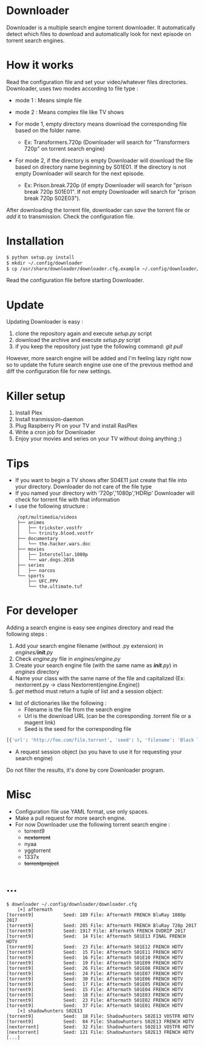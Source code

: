 # Downloader

Downloader is a multiple search engine torrent downloader. It automatically detect which files to download and automatically look for next episode on torrent search engines.

# How it works

Read the configuration file and set your video/whatever files directories. Downloader, uses two modes according to file type :
* mode 1 : Means simple file
* mode 2 : Means complex file like TV shows

* For mode 1, empty directory means download the corresponding file based on the folder name.
  * Ex: Transformers.720p (Downloader will search for "Transformers 720p" on torrent search engine)
* For mode 2, if the directory is empty Downloader will download the file based on directory name beginning by S01E01. If the directory is not empty Downloader will search for the next episode.
  * Ex: Prison.break.720p (if empty Downloader will search for "prison break 720p S01E01". If not empty Downloader will search for "prison break 720p S02E03").

After downloading the torrent file, downloader can *save* the torrent file or *add* it to transmission. Check the configuration file.

# Installation

```bash
$ python setup.py install
$ mkdir ~/.config/downloader
$ cp /usr/share/downloader/downloader.cfg.example ~/.config/downloader/downloader.cfg
```

Read the configuration file before starting Downloader.


# Update

Updating Downloader is easy :
1. clone the repository again and execute *setup.py* script
2. download the archive and execute *setup.py* script
3. if you keep the repository just type the following command: *git pull*

However, more search engine will be added and I'm feeling lazy right now so to update the future search engine use one of the previous method and diff the configuration file for new settings.

# Killer setup

1. Install Plex
2. Install tranmission-daemon
3. Plug Raspberry PI on your TV and install RasPlex
4. Write a cron job for Downloader
5. Enjoy your movies and series on your TV without doing anything ;)

# Tips

- If you want to begin a TV shows after S04E11 just create that file into your directory. Downloader do not care of the file type
- If you named your directory with '720p','1080p','HDRip' Downloader will check for torrent file with that information
- I use the following structure :

```
    /opt/multimedia/videos
    ├── animes
    │   ├── trickster.vostfr
    │   └── trinity.blood.vostfr
    ├── documentary
    │   └── the.hacker.wars.doc
    ├── movies
    │   ├── Interstellar.1080p
    │   └── war.dogs.2016
    ├── series
    │   ├── narcos
    └── sports
        ├── UFC.PPV
        └── the.ultimate.tuf
```

# For developer

Adding a search engine is easy see *engines* directory and read the following steps :

1) Add your search engine filename (without .py extension) in *engines/__init__.py*
2) Check *engine.py* file in *engines/engine.py*
3) Create your search engine file (with the same name as *__init__.py*) in *engines* directory
4) Name your class with the same name of the file and capitalized (Ex: nextorrent.py -> class Nextorrent(engine.Engine))
5) *get* method must return a tuple of list and a session object:
  - list of dictionaries like the following :
     - Filename is the file from the search engine
     - Url is the download URL (can be the coresponding .torrent file or a magent link)
     - Seed is the seed for the corresponding file
```python
[{'url': 'http://foo.com/file.torrent', 'seed': 5, 'filename': 'Black list S04E22 HDTV'}]
```

   - A request session object (so you have to use it for requesting your search engine)

Do not filter the results, it's done by core Downloader program.

# Misc

- Configuration file use YAML format, use only spaces.
- Make a pull request for more search engine.
- For now Downloader use the following torrent search engine :
  - torrent9
  - ~~nextorrent~~
  - nyaa
  - yggtorrent
  - 1337x
  - ~~torrentproject~~


# ...

```
$ downloader ~/.config/downloader/downloader.cfg
	[+] aftermath
[torrent9]           Seed: 189 File: Aftermath FRENCH BluRay 1080p 2017
[torrent9]           Seed: 205 File: Aftermath FRENCH BluRay 720p 2017
[torrent9]           Seed: 1917 File: Aftermath FRENCH DVDRIP 2017
[torrent9]           Seed:  14 File: Aftermath S01E13 FINAL FRENCH HDTV
[torrent9]           Seed:  23 File: Aftermath S01E12 FRENCH HDTV
[torrent9]           Seed:  15 File: Aftermath S01E11 FRENCH HDTV
[torrent9]           Seed:  16 File: Aftermath S01E10 FRENCH HDTV
[torrent9]           Seed:  19 File: Aftermath S01E09 FRENCH HDTV
[torrent9]           Seed:  26 File: Aftermath S01E08 FRENCH HDTV
[torrent9]           Seed:  24 File: Aftermath S01E07 FRENCH HDTV
[torrent9]           Seed:  30 File: Aftermath S01E06 FRENCH HDTV
[torrent9]           Seed:  17 File: Aftermath S01E05 FRENCH HDTV
[torrent9]           Seed:  15 File: Aftermath S01E04 FRENCH HDTV
[torrent9]           Seed:  18 File: Aftermath S01E03 FRENCH HDTV
[torrent9]           Seed:  23 File: Aftermath S01E02 FRENCH HDTV
[torrent9]           Seed:  37 File: Aftermath S01E01 FRENCH HDTV
	[+] shadowhunters S02E13
[torrent9]           Seed:  18 File: Shadowhunters S02E13 VOSTFR HDTV
[torrent9]           Seed:  84 File: Shadowhunters S02E13 FRENCH HDTV
[nextorrent]         Seed:  32 File: Shadowhunters S02E13 VOSTFR HDTV
[nextorrent]         Seed: 121 File: Shadowhunters S02E13 FRENCH HDTV
[...]
```
